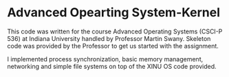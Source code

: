 # Advanced Opearting System-Kernel

This code was written for the course Advanced Operating Systems (CSCI-P 536) at Indiana University handled by Professor Martin Swany. Skeleton code was provided by the Professor to get us started with the assignment.

I implemented process synchronization, basic memory management, networking and simple file systems on top of the XINU OS code provided.
